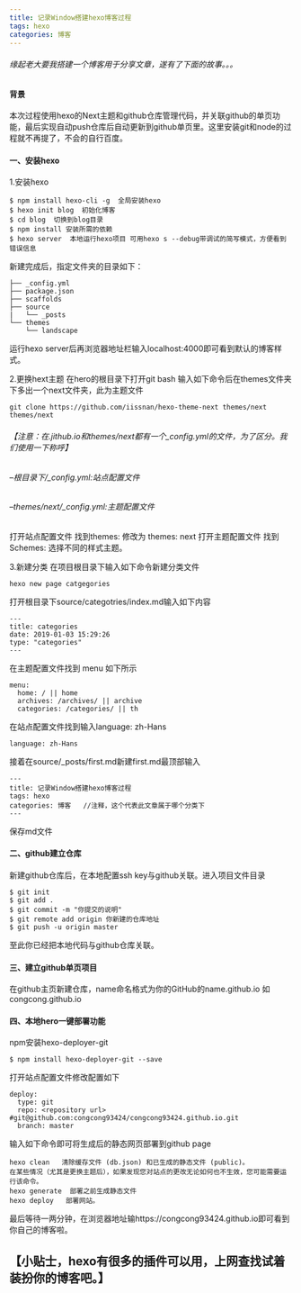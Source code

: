 ```yaml
---
title: 记录Window搭建hexo博客过程
tags: hexo
categories: 博客 
---
```

###### 缘起老大要我搭建一个博客用于分享文章，遂有了下面的故事。。。

#### 背景

本次过程使用hexo的Next主题和github仓库管理代码，并关联github的单页功能，最后实现自动push仓库后自动更新到github单页里。这里安装git和node的过程就不再提了，不会的自行百度。

#### 一、安装hexo
1.安装hexo
``` 
$ npm install hexo-cli -g  全局安装hexo
$ hexo init blog  初始化博客
$ cd blog  切换到blog目录
$ npm install 安装所需的依赖
$ hexo server  本地运行hexo项目 可用hexo s --debug带调试的简写模式，方便看到错误信息
```
新建完成后，指定文件夹的目录如下：
```
├── _config.yml
├── package.json
├── scaffolds
├── source
|   └── _posts
└── themes
    └── landscape
```
运行hexo server后再浏览器地址栏输入localhost:4000即可看到默认的博客样式。

2.更换hext主题
在hero的根目录下打开git bash 输入如下命令后在themes文件夹下多出一个next文件夹，此为主题文件
```
git clone https://github.com/iissnan/hexo-theme-next themes/next themes/next
```
###### 【注意：在.jithub.io和themes/next都有一个_config.yml的文件，为了区分。我们使用一下称呼】 
###### –根目录下/_config.yml:站点配置文件
###### –themes/next/_config.yml:主题配置文件

打开站点配置文件 找到themes: 修改为 themes: next
打开主题配置文件 找到Schemes: 选择不同的样式主题。

3.新建分类
在项目根目录下输入如下命令新建分类文件
```
hexo new page catgegories
```
打开根目录下source/categotries/index.md输入如下内容
```
---
title: categories
date: 2019-01-03 15:29:26
type: "categories"
---
```

在主题配置文件找到 menu 如下所示
```
menu:
  home: / || home
  archives: /archives/ || archive
  categories: /categories/ || th
```

在站点配置文件找到输入language: zh-Hans
```
language: zh-Hans
```

接着在source/_posts/first.md新建first.md最顶部输入
```
---
title: 记录Window搭建hexo博客过程
tags: hexo
categories: 博客   //注释，这个代表此文章属于哪个分类下
---
```
保存md文件

#### 二、github建立仓库
新建github仓库后，在本地配置ssh key与github关联。进入项目文件目录
```
$ git init
$ git add .
$ git commit -m "你提交的说明"
$ git remote add origin 你新建的仓库地址
$ git push -u origin master
```
至此你已经把本地代码与github仓库关联。

#### 三、建立github单页项目
在github主页新建仓库，name命名格式为你的GitHub的name.github.io  如 congcong.github.io


#### 四、本地hero一键部署功能
npm安装hexo-deployer-git
```
$ npm install hexo-deployer-git --save
```
打开站点配置文件修改配置如下
```
deploy:
  type: git
  repo: <repository url> #git@github.com:congcong93424/congcong93424.github.io.git
  branch: master
```

输入如下命令即可将生成后的静态网页部署到github page
```
hexo clean   清除缓存文件 (db.json) 和已生成的静态文件 (public)。
在某些情况（尤其是更换主题后），如果发现您对站点的更改无论如何也不生效，您可能需要运行该命令。
hexo generate  部署之前生成静态文件
hexo deploy   部署网站。
```
最后等待一两分钟，在浏览器地址输https://congcong93424.github.io即可看到你自己的博客啦。


## 【小贴士，hexo有很多的插件可以用，上网查找试着装扮你的博客吧。】
